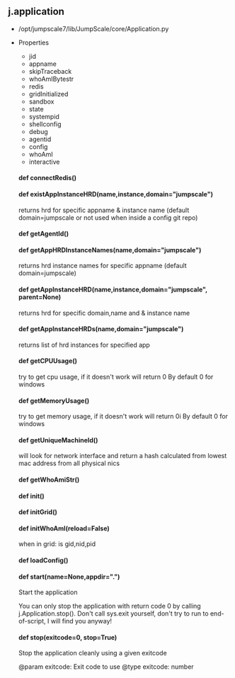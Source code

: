 ## j.application

- /opt/jumpscale7/lib/JumpScale/core/Application.py
- Properties
    - jid
    - appname
    - skipTraceback
    - whoAmIBytestr
    - redis
    - gridInitialized
    - sandbox
    - state
    - systempid
    - shellconfig
    - debug
    - agentid
    - config
    - whoAmI
    - interactive

    #### def connectRedis() 
    #### def existAppInstanceHRD(name,instance,domain="jumpscale") 
    
    returns hrd for specific appname & instance name (default domain=jumpscale or not used when inside a config git repo)
    #### def getAgentId() 
    #### def getAppHRDInstanceNames(name,domain="jumpscale") 
    
    returns hrd instance names for specific appname (default domain=jumpscale)
    #### def getAppInstanceHRD(name,instance,domain="jumpscale", parent=None) 
    
    returns hrd for specific domain,name and & instance name
    #### def getAppInstanceHRDs(name,domain="jumpscale") 
    
    returns list of hrd instances for specified app
    #### def getCPUUsage() 
    
    try to get cpu usage, if it doesn't work will return 0
    By default 0 for windows
    #### def getMemoryUsage() 
    
    try to get memory usage, if it doesn't work will return 0i
    By default 0 for windows
    #### def getUniqueMachineId() 
    
    will look for network interface and return a hash calculated from lowest mac address from all physical nics
    #### def getWhoAmiStr() 
    #### def init() 
    #### def initGrid() 
    #### def initWhoAmI(reload=False) 
    
    when in grid:
        is gid,nid,pid
    #### def loadConfig() 
    #### def start(name=None,appdir=".") 
    
    Start the application
    
    You can only stop the application with return code 0 by calling
    j.Application.stop(). Don't call sys.exit yourself, don't try to run
    to end-of-script, I will find you anyway!
    #### def stop(exitcode=0, stop=True) 
    
    Stop the application cleanly using a given exitcode
    
    @param exitcode: Exit code to use
    @type exitcode: number
